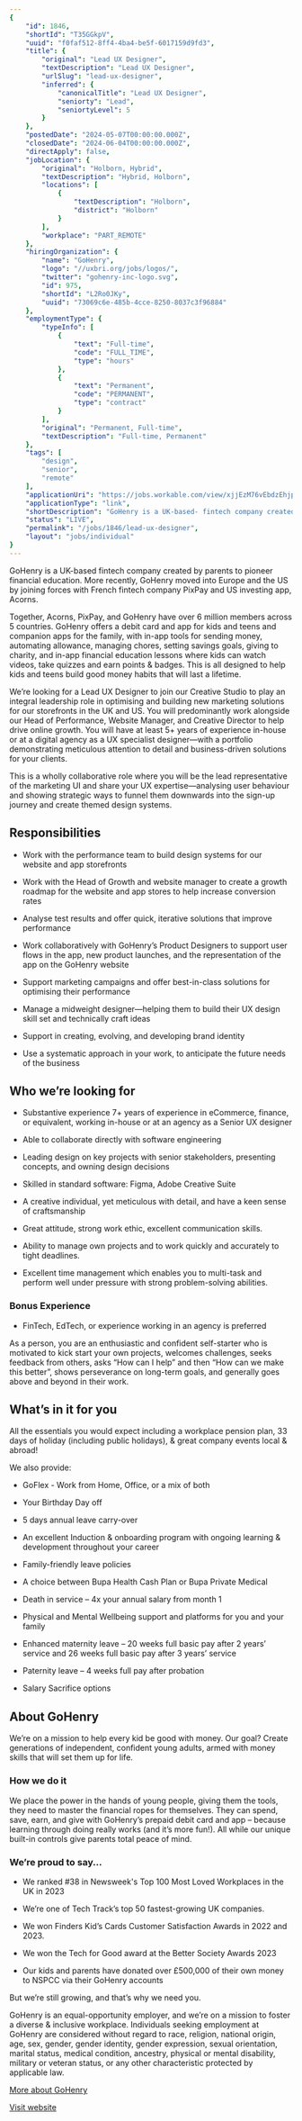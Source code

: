 ```yaml
---
{
	"id": 1846,
	"shortId": "T35GGkpV",
	"uuid": "f0faf512-8ff4-4ba4-be5f-6017159d9fd3",
	"title": {
		"original": "Lead UX Designer",
		"textDescription": "Lead UX Designer",
		"urlSlug": "lead-ux-designer",
		"inferred": {
			"canonicalTitle": "Lead UX Designer",
			"seniorty": "Lead",
			"seniortyLevel": 5
		}
	},
	"postedDate": "2024-05-07T00:00:00.000Z",
	"closedDate": "2024-06-04T00:00:00.000Z",
	"directApply": false,
	"jobLocation": {
		"original": "Holborn, Hybrid",
		"textDescription": "Hybrid, Holborn",
		"locations": [
			{
				"textDescription": "Holborn",
				"district": "Holborn"
			}
		],
		"workplace": "PART_REMOTE"
	},
	"hiringOrganization": {
		"name": "GoHenry",
		"logo": "//uxbri.org/jobs/logos/",
		"twitter": "gohenry-inc-logo.svg",
		"id": 975,
		"shortId": "L2Ro0JKy",
		"uuid": "73069c6e-485b-4cce-8250-8037c3f96884"
	},
	"employmentType": {
		"typeInfo": [
			{
				"text": "Full-time",
				"code": "FULL_TIME",
				"type": "hours"
			},
			{
				"text": "Permanent",
				"code": "PERMANENT",
				"type": "contract"
			}
		],
		"original": "Permanent, Full-time",
		"textDescription": "Full-time, Permanent"
	},
	"tags": [
		"design",
		"senior",
		"remote"
	],
	"applicationUri": "https://jobs.workable.com/view/xjjEzM76vEbdzEhjpjKzc7/hybrid-lead-ux-designer-in-holborn-at-gohenry",
	"applicationType": "link",
	"shortDescription": "GoHenry is a UK-based- fintech company created by parents to pioneer financial education. More recently, GoHenry moved into Europe and the US by joining forces with French fintech company PixPay and",
	"status": "LIVE",
	"permalink": "/jobs/1846/lead-ux-designer",
	"layout": "jobs/individual"
}
---
```

<p>GoHenry is a UK-based fintech company created by parents to pioneer financial education. More recently, GoHenry moved into Europe and the US by joining forces with French fintech company PixPay and US investing app, Acorns.&nbsp;</p><p>Together, Acorns, PixPay, and GoHenry have over 6 million members across 5 countries. GoHenry offers a debit card and app for kids and teens and companion apps for the family, with in-app tools for sending money, automating allowance, managing chores, setting savings goals, giving to charity, and in-app financial education lessons where kids can watch videos, take quizzes and earn points &amp; badges. This is all designed to help kids and teens build good money habits that will last a lifetime.</p><p>We’re looking for a Lead UX Designer to join our Creative Studio to play an integral leadership role in optimising and building new marketing solutions for our storefronts in the UK and US. You will predominantly work alongside our Head of Performance, Website Manager, and Creative Director to help drive online growth. You will have at least 5+ years of experience in-house or at a digital agency as a UX specialist designer—with a portfolio demonstrating meticulous attention to detail and business-driven solutions for your clients.</p><p>This is a wholly collaborative role where you will be the lead representative of the marketing UI and share your UX expertise—analysing user behaviour and showing strategic ways to funnel them downwards into the sign-up journey and create themed design systems.&nbsp;</p><h2>Responsibilities</h2><ul><li><p>Work with the performance team to build design systems for our website and app storefronts</p></li><li><p>Work with the Head of Growth and website manager to create a growth roadmap for the website and app stores to help increase conversion rates</p></li><li><p>Analyse test results and offer quick, iterative solutions that improve performance&nbsp;</p></li><li><p>Work collaboratively with GoHenry’s Product Designers to support user flows in the app, new product launches, and the representation of the app on the GoHenry website&nbsp;</p></li><li><p>Support marketing campaigns and offer best-in-class solutions for optimising their performance&nbsp;</p></li><li><p>Manage a midweight designer—helping them to build their UX design skill set and technically craft ideas</p></li><li><p>Support in creating, evolving, and developing brand identity</p></li><li><p>Use a systematic approach in your work, to anticipate the future needs of the business</p></li></ul><h2>Who we’re looking for</h2><ul><li><p>Substantive experience 7+ years of experience in eCommerce, finance, or equivalent, working in-house or at an agency as a Senior UX designer</p></li><li><p>Able to collaborate directly with software engineering</p></li><li><p>Leading design on key projects with senior stakeholders, presenting concepts, and owning design decisions</p></li><li><p>Skilled in standard software: Figma, Adobe Creative Suite</p></li><li><p>A creative individual, yet meticulous with detail, and have a keen sense of craftsmanship</p></li><li><p>Great attitude, strong work ethic, excellent communication skills.</p></li><li><p>Ability to manage own projects and to work quickly and accurately to tight deadlines.</p></li><li><p>Excellent time management which enables you to multi-task and perform well under pressure with strong problem-solving abilities.</p></li></ul><h3>Bonus Experience</h3><ul><li><p>FinTech, EdTech, or experience working in an agency is preferred</p></li></ul><p>As a person, you are an enthusiastic and confident self-starter who is motivated to kick start your own projects, welcomes challenges, seeks feedback from others, asks “How can I help” and then “How can we make this better”, shows perseverance on long-term goals, and generally goes above and beyond in their work.&nbsp;</p><h2>What’s in it for you</h2><p>All the essentials you would expect including a workplace pension plan, 33 days of holiday (including public holidays), &amp; great company events local &amp; abroad!&nbsp;</p><p>We also provide:</p><ul><li><p>GoFlex - Work from Home, Office, or a mix of both</p></li><li><p>Your Birthday Day off</p></li><li><p>5 days annual leave carry-over</p></li><li><p>An excellent Induction &amp; onboarding program with ongoing learning &amp; development throughout your career</p></li><li><p>Family-friendly leave policies</p></li><li><p>A choice between Bupa Health Cash Plan or Bupa Private Medical</p></li><li><p>Death in service – 4x your annual salary from month 1</p></li><li><p>Physical and Mental Wellbeing support and platforms for you and your family</p></li><li><p>Enhanced maternity leave – 20 weeks full basic pay after 2 years’ service and 26 weeks full basic pay after 3 years’ service</p></li><li><p>Paternity leave – 4 weeks full pay after probation</p></li><li><p>Salary Sacrifice options</p></li></ul><h2>About GoHenry</h2><p>We’re on a mission to help every kid be good with money. Our goal? Create generations of independent, confident young adults, armed with money skills that will set them up for life.</p><h3>How we do it</h3><p>We place the power in the hands of young people, giving them the tools, they need to master the financial ropes for themselves. They can spend, save, earn, and give with GoHenry’s prepaid debit card and app – because learning through doing really works (and it’s more fun!). All while our unique built-in controls give parents total peace of mind.</p><h3>We’re proud to say...</h3><ul><li><p>We ranked #38 in Newsweek's Top 100 Most Loved Workplaces in the UK in 2023</p></li><li><p>We’re one of Tech Track’s top 50 fastest-growing UK companies.</p></li><li><p>We won Finders Kid’s Cards Customer Satisfaction Awards in 2022 and 2023.</p></li><li><p>We won the Tech for Good award at the Better Society Awards 2023</p></li><li><p>Our kids and parents have donated over £500,000 of their own money to NSPCC via their GoHenry accounts</p></li></ul><p>But we’re still growing, and that’s why we need you.</p><p>GoHenry is an equal-opportunity employer, and we’re on a mission to foster a diverse &amp; inclusive workplace. Individuals seeking employment at GoHenry are considered without regard to race, religion, national origin, age, sex, gender, gender identity, gender expression, sexual orientation, marital status, medical condition, ancestry, physical or mental disability, military or veteran status, or any other characteristic protected by applicable law.</p><p><a target="_blank" rel="noopener noreferrer nofollow" href="https://jobs.workable.com/company/5wzJpiZEgYxsUWGJCt5pJV/jobs-at-gohenry">More about GoHenry</a></p><p><a target="_blank" rel="noopener noreferrer nofollow" href="https://www.gohenry.co.uk/">Visit website</a></p>
